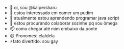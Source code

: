 - 👋 oi, sou @kaipersharu
- 👀 estou interessado  em comer um pudim
- 🌱 atualmente estou aprendendo programar java script
- 💞️ estou procurando colaborar sozinhe pq sou ômega
- 📫 como chegar até mim embaixo da ponte
- 😄 Pronomes: ela/dela
- ⚡fato divertido: sou gay

<!---
kaipersharu/kaipersharu is a ✨ special ✨ repository because its `README.md` (this file) appears on your GitHub profile.
You can click the Preview link to take a look at your changes.
--->
